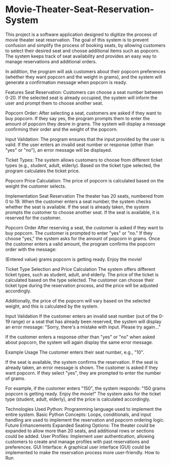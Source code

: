 # Movie-Theater-Seat-Reservation-System

This project is a software application designed to digitize the process of movie theater seat reservation. The goal of this system is to prevent confusion and simplify the process of booking seats, by allowing customers to select their desired seat and choose additional items such as popcorn. The system keeps track of seat availability and provides an easy way to manage reservations and additional orders.

In addition, the program will ask customers about their popcorn preferences (whether they want popcorn and the weight in grams), and the system will generate a confirmation message when popcorn is ready.

Features
Seat Reservation: Customers can choose a seat number between 0-20. If the selected seat is already occupied, the system will inform the user and prompt them to choose another seat.

Popcorn Order: After selecting a seat, customers are asked if they want to buy popcorn. If they say yes, the program prompts them to enter the amount of popcorn they desire in grams. The system will display a message confirming their order and the weight of the popcorn.

Input Validation: The program ensures that the input provided by the user is valid. If the user enters an invalid seat number or response (other than "yes" or "no"), an error message will be displayed.

Ticket Types: The system allows customers to choose from different ticket types (e.g., student, adult, elderly). Based on the ticket type selected, the program calculates the ticket price.

Popcorn Price Calculation: The price of popcorn is calculated based on the weight the customer selects.

Implementation
Seat Reservation
The theater has 20 seats, numbered from 0 to 19. When the customer enters a seat number, the system checks whether the seat is available. If the seat is already taken, the system prompts the customer to choose another seat. If the seat is available, it is reserved for the customer.

Popcorn Order
After reserving a seat, the customer is asked if they want to buy popcorn. The customer is prompted to enter "yes" or "no." If they choose "yes," the system asks for the amount of popcorn in grams. Once the customer enters a valid amount, the program confirms the popcorn order with the message:

(Entered value) grams popcorn is getting ready. Enjoy the movie!

Ticket Type Selection and Price Calculation
The system offers different ticket types, such as student, adult, and elderly. The price of the ticket is calculated based on the type selected. The customer can choose their ticket type during the reservation process, and the price will be adjusted accordingly.

Additionally, the price of the popcorn will vary based on the selected weight, and this is calculated by the system.

Input Validation
If the customer enters an invalid seat number (out of the 0-19 range) or a seat that has already been reserved, the system will display an error message:
"Sorry, there's a mistake with input. Please try again..."

If the customer enters a response other than "yes" or "no" when asked about popcorn, the system will again display the same error message.

Example Usage
The customer enters their seat number, e.g., "10".

If the seat is available, the system confirms the reservation.
If the seat is already taken, an error message is shown.
The customer is asked if they want popcorn. If they select "yes", they are prompted to enter the number of grams.

For example, if the customer enters "150", the system responds:
"150 grams popcorn is getting ready. Enjoy the movie!"
The system asks for the ticket type (student, adult, elderly), and the price is calculated accordingly.

Technologies Used
Python: Programming language used to implement the entire system.
Basic Python Concepts: Loops, conditionals, and input handling are used to implement the reservation and popcorn ordering logic.
Future Enhancements
Expanded Seating Options: The theater could be expanded to allow more than 20 seats, and additional rows or sections could be added.
User Profiles: Implement user authentication, allowing customers to create and manage profiles with past reservations and preferences.
GUI Interface: A graphical user interface (GUI) could be implemented to make the reservation process more user-friendly.
How to Run
